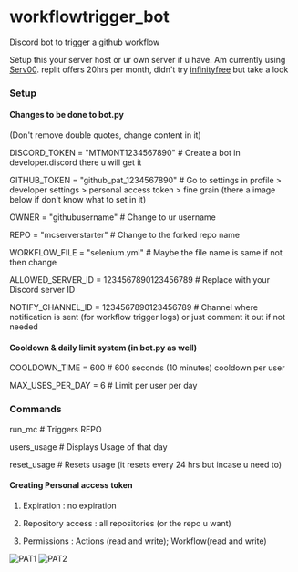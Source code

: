# workflowtrigger_bot
Discord bot to trigger a github workflow

Setup this your server host or ur own server if u have. Am currently using [Serv00](https://www.serv00.com/). replit offers 20hrs per month, didn't try [infinityfree](https://www.infinityfree.com/) but take a look 

### Setup
#### Changes to be done to bot.py
(Don't remove double quotes, change content in it)

DISCORD_TOKEN = "MTM0NT1234567890"        # Create a bot in developer.discord there u will get it

GITHUB_TOKEN = "github_pat_1234567890"    # Go to  settings in profile > developer settings > personal access token > fine grain (there a image below if don't know what to set in it)

OWNER = "githubusername"                  # Change to ur username 

REPO = "mcserverstarter"                  # Change to the forked repo name

WORKFLOW_FILE = "selenium.yml"            # Maybe the file name is same if not then change


ALLOWED_SERVER_ID = 1234567890123456789  # Replace with your Discord server ID

NOTIFY_CHANNEL_ID = 1234567890123456789  # Channel where notification is sent (for workflow trigger logs) or just comment it out if not needed

#### Cooldown & daily limit system (in bot.py as well)
COOLDOWN_TIME = 600  # 600 seconds (10 minutes) cooldown per user

MAX_USES_PER_DAY = 6  # Limit per user per day

### Commands

run_mc        # Triggers REPO

users_usage   # Displays Usage of that day 

reset_usage   # Resets usage (it resets every 24 hrs but incase u need to)

#### Creating Personal access token
1) Expiration : no expiration

2) Repository access : all repositories (or the repo u want) 

3) Permissions : Actions (read and write); Workflow(read and write)
        
![PAT1](https://github.com/dibope/workflowtrigger_bot/blob/main/PAT1.jpg)
![PAT2](https://github.com/dibope/workflowtrigger_bot/blob/main/PAT2.jpg)
